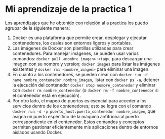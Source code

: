 # Mi aprendizaje de la practica 1
Los aprendizajes que he obtenido con relación al a practica los puedo agrupar de la siguiente manera: 
1. Docker es una plataforma que permite crear, desplegar y ejecutar contenedores, los cuales son entornos ligeros y portables. 
2. Las imágenes de Docker son plantillas utilizadas para crear contenedores. Para manejar imágenes, se pueden usar varios comandos: ``docker pull <nombre_imagen>:<tag>``, para descargar una imagen con su nombre y version; ``docker images`` para listar las imágenes existentes y ``docker rmi <nombre_imagen>`` para eliminar una imagen. 
3. En cuanto a los contenedores, se pueden crear con ``docker run -d --name nombre_contenedor nombre_imagen``, listar con ``docker ps -a``, detener la ejecución del contenedor ``docker stop nombre_contenedor`` y eliminar con ``docker rm nombre_contenedor`` (o ``docker rm -f nombre_contenedor`` si el contenedor está en ejecución). 
4. Por otro lado, el mapeo de puertos es esencial para acceder a los servicios dentro de los contenedores; esto se logra con el comando ``docker run -d -p puerto_host:puerto_contenedor nombre_imagen``, que asigna un puerto específico de la máquina anfitriona al puerto correspondiente en el contenedor. Estos comandos y conceptos permiten gestionar eficientemente mis aplicaciones dentro de entornos aislados usando Docker.